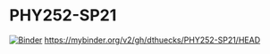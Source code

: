 # PHY252-SP21
[![Binder](https://mybinder.org/badge_logo.svg)](https://mybinder.org/v2/gh/dthuecks/PHY252-SP21/HEAD)
https://mybinder.org/v2/gh/dthuecks/PHY252-SP21/HEAD
